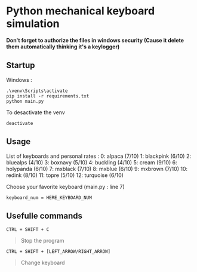 # Python mechanical keyboard simulation

**Don't forget to authorize the files in windows security (Cause it delete them automatically thinking it's a keylogger)**

## Startup
Windows :
```
.\venv\Scripts\activate
pip install -r requirements.txt
python main.py
```

To desactivate the venv
```
deactivate
```

## Usage

List of keyboards and personal rates :
0: alpaca (7/10)
1: blackpink (6/10)
2: bluealps (4/10)
3: boxnavy (5/10)
4: buckling (4/10)
5: cream (9/10)
6: holypanda (6/10)
7: mxblack (7/10)
8: mxblue (6/10)
9: mxbrown (7/10)
10: redink (8/10)
11: topre (5/10)
12: turquoise (6/10)

Choose your favorite keyboard (main.py : line 7)
```
keyboard_num = HERE_KEYBOARD_NUM
```

## Usefulle commands
    
`CTRL + SHIFT + C`
> Stop the program

`CTRL + SHIFT + [LEFT_ARROW/RIGHT_ARROW]`
> Change keyboard